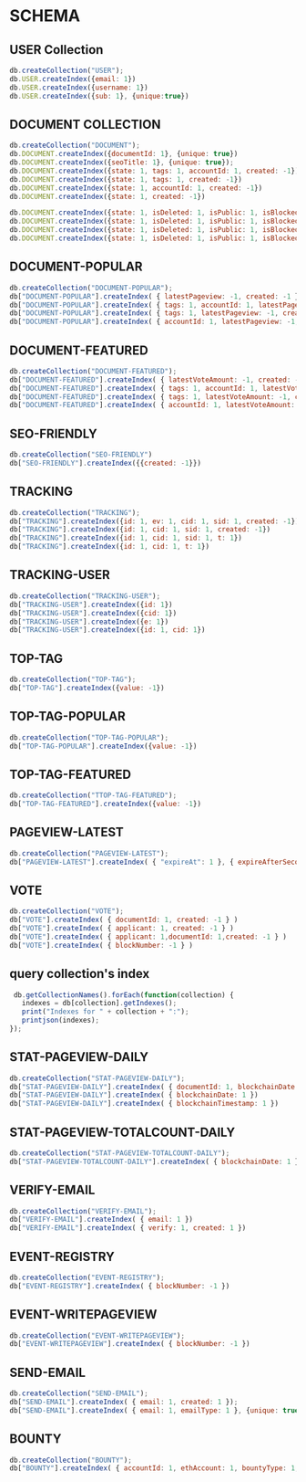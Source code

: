 # SCHEMA

## USER Collection

```javascript
db.createCollection("USER");
db.USER.createIndex({email: 1})
db.USER.createIndex({username: 1})
db.USER.createIndex({sub: 1}, {unique:true})
```

## DOCUMENT COLLECTION

```javascript
db.createCollection("DOCUMENT");
db.DOCUMENT.createIndex({documentId: 1}, {unique: true})
db.DOCUMENT.createIndex({seoTitle: 1}, {unique: true});
db.DOCUMENT.createIndex({state: 1, tags: 1, accountId: 1, created: -1})
db.DOCUMENT.createIndex({state: 1, tags: 1, created: -1})
db.DOCUMENT.createIndex({state: 1, accountId: 1, created: -1})
db.DOCUMENT.createIndex({state: 1, created: -1})

db.DOCUMENT.createIndex({state: 1, isDeleted: 1, isPublic: 1, isBlocked: 1, tags: 1, accountId: 1, created: -1})
db.DOCUMENT.createIndex({state: 1, isDeleted: 1, isPublic: 1, isBlocked: 1, tags: 1, created: -1})
db.DOCUMENT.createIndex({state: 1, isDeleted: 1, isPublic: 1, isBlocked: 1, accountId: 1, created: -1})
db.DOCUMENT.createIndex({state: 1, isDeleted: 1, isPublic: 1, isBlocked: 1, created: -1})

```

## DOCUMENT-POPULAR

```javascript
db.createCollection("DOCUMENT-POPULAR");
db["DOCUMENT-POPULAR"].createIndex( { latestPageview: -1, created: -1 })
db["DOCUMENT-POPULAR"].createIndex( { tags: 1, accountId: 1, latestPageview: -1, created: -1 })
db["DOCUMENT-POPULAR"].createIndex( { tags: 1, latestPageview: -1, created: -1 })
db["DOCUMENT-POPULAR"].createIndex( { accountId: 1, latestPageview: -1, created: -1 })
```

## DOCUMENT-FEATURED

```javascript
db.createCollection("DOCUMENT-FEATURED");
db["DOCUMENT-FEATURED"].createIndex( { latestVoteAmount: -1, created: -1 })
db["DOCUMENT-FEATURED"].createIndex( { tags: 1, accountId: 1, latestVoteAmount: -1, created: -1 })
db["DOCUMENT-FEATURED"].createIndex( { tags: 1, latestVoteAmount: -1, created: -1 })
db["DOCUMENT-FEATURED"].createIndex( { accountId: 1, latestVoteAmount: -1, created: -1 })
```

## SEO-FRIENDLY

```javascript
db.createCollection("SEO-FRIENDLY")
db["SEO-FRIENDLY"].createIndex({{created: -1}})
```


## TRACKING

```javascript
db.createCollection("TRACKING");
db["TRACKING"].createIndex({id: 1, ev: 1, cid: 1, sid: 1, created: -1})
db["TRACKING"].createIndex({id: 1, cid: 1, sid: 1, created: -1})
db["TRACKING"].createIndex({id: 1, cid: 1, sid: 1, t: 1})
db["TRACKING"].createIndex({id: 1, cid: 1, t: 1})
```

## TRACKING-USER

```javascript
db.createCollection("TRACKING-USER");
db["TRACKING-USER"].createIndex({id: 1})
db["TRACKING-USER"].createIndex({cid: 1})
db["TRACKING-USER"].createIndex({e: 1})
db["TRACKING-USER"].createIndex({id: 1, cid: 1})
```

## TOP-TAG

```javascript
db.createCollection("TOP-TAG");
db["TOP-TAG"].createIndex({value: -1})
```

## TOP-TAG-POPULAR

```javascript
db.createCollection("TOP-TAG-POPULAR");
db["TOP-TAG-POPULAR"].createIndex({value: -1})
```

## TOP-TAG-FEATURED

```javascript
db.createCollection("TTOP-TAG-FEATURED");
db["TOP-TAG-FEATURED"].createIndex({value: -1})
```

## PAGEVIEW-LATEST

```javascript
db.createCollection("PAGEVIEW-LATEST");
db["PAGEVIEW-LATEST"].createIndex( { "expireAt": 1 }, { expireAfterSeconds: 0 } )
```

## VOTE

```javascript
db.createCollection("VOTE");
db["VOTE"].createIndex( { documentId: 1, created: -1 } )
db["VOTE"].createIndex( { applicant: 1, created: -1 } )
db["VOTE"].createIndex( { applicant: 1,documentId: 1,created: -1 } )
db["VOTE"].createIndex( { blockNumber: -1 } )
```

## query collection's index

```javascript
 db.getCollectionNames().forEach(function(collection) {
   indexes = db[collection].getIndexes();
   print("Indexes for " + collection + ":");
   printjson(indexes);
});
```

## STAT-PAGEVIEW-DAILY

```javascript
db.createCollection("STAT-PAGEVIEW-DAILY");
db["STAT-PAGEVIEW-DAILY"].createIndex( { documentId: 1, blockchainDate: 1 })
db["STAT-PAGEVIEW-DAILY"].createIndex( { blockchainDate: 1 })
db["STAT-PAGEVIEW-DAILY"].createIndex( { blockchainTimestamp: 1 })

```

## STAT-PAGEVIEW-TOTALCOUNT-DAILY

```javascript
db.createCollection("STAT-PAGEVIEW-TOTALCOUNT-DAILY");
db["STAT-PAGEVIEW-TOTALCOUNT-DAILY"].createIndex( { blockchainDate: 1 })

```

## VERIFY-EMAIL

```javascript
db.createCollection("VERIFY-EMAIL");
db["VERIFY-EMAIL"].createIndex( { email: 1 })
db["VERIFY-EMAIL"].createIndex( { verify: 1, created: 1 })

```

## EVENT-REGISTRY

```javascript
db.createCollection("EVENT-REGISTRY");
db["EVENT-REGISTRY"].createIndex( { blockNumber: -1 })
```


## EVENT-WRITEPAGEVIEW

```javascript
db.createCollection("EVENT-WRITEPAGEVIEW");
db["EVENT-WRITEPAGEVIEW"].createIndex( { blockNumber: -1 })
```

## SEND-EMAIL

```javascript
db.createCollection("SEND-EMAIL");
db["SEND-EMAIL"].createIndex( { email: 1, created: 1 });
db["SEND-EMAIL"].createIndex( { email: 1, emailType: 1 }, {unique: true});
```


## BOUNTY

```javascript
db.createCollection("BOUNTY");
db["BOUNTY"].createIndex( { accountId: 1, ethAccount: 1, bountyType: 1, created: -1});
```


